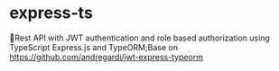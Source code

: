 # express-ts
🍢Rest API with JWT authentication and role based authorization using TypeScript Express.js and TypeORM;Base on https://github.com/andregardi/jwt-express-typeorm

